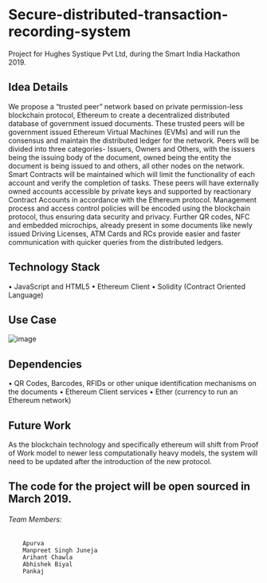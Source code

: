# Secure-distributed-transaction-recording-system
Project for Hughes Systique Pvt Ltd, during the Smart India Hackathon 2019.

## Idea Details
We propose a “trusted peer” network based on private permission-less blockchain protocol, Ethereum to create a decentralized distributed
database of government issued documents. These trusted peers will be government issued Ethereum Virtual Machines (EVMs) and will run the
consensus and maintain the distributed ledger for the network. Peers will be divided into three categories- Issuers, Owners and Others, with the issuers being the issuing body of the document, owned being the entity the document is being issued to and others, all other nodes on the network. Smart Contracts will be maintained which will limit the functionality of each account and verify the completion of tasks. These peers will have externally owned accounts accessible by private keys and supported by reactionary Contract Accounts in accordance with the Ethereum protocol. Management process and access control policies will be encoded using the blockchain protocol, thus ensuring data security and privacy. Further QR codes, NFC and embedded microchips, already present in some documents like newly issued Driving Licenses, ATM Cards and RCs provide easier and faster communication with quicker queries from the distributed ledgers.

## Technology Stack
• JavaScript and HTML5
• Ethereum Client
• Solidity (Contract Oriented Language)

## Use Case
![image](https://user-images.githubusercontent.com/32786653/51781153-d06af100-213a-11e9-9906-057fda87b14b.png)
## Dependencies
  • QR Codes, Barcodes, RFIDs or other unique identification mechanisms on the documents
  • Ethereum Client services
  • Ether (currency to run an Ethereum network)
## Future Work
As the blockchain technology and specifically ethereum will shift from Proof of Work model to newer less computationally heavy models, the
system will need to be updated after the introduction of the new protocol.

## The code for the project will be open sourced in March 2019.
###### *Team Members*:
        Apurva 
        Manpreet Singh Juneja
        Arihant Chawla
        Abhishek Biyal
        Pankaj 
        
